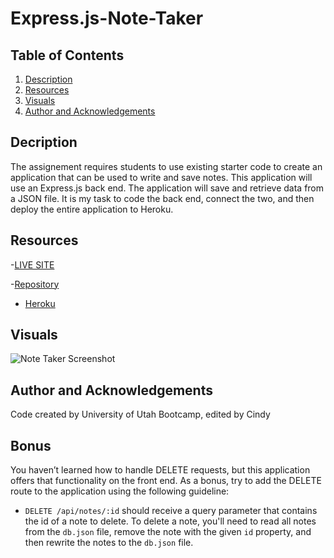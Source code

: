 # Express.js-Note-Taker

## Table of Contents

1. [Description](#description)
2. [Resources](#resources)
3. [Visuals](#visuals)
4. [Author and Acknowledgements](#author-and-acknowledgements)

## Decription

The assignement requires students to use existing starter code to create an application that can be used to write and save notes. This application will use an Express.js back end. The application will save and retrieve data from a JSON file. It is my task to code the back end, connect the two, and then deploy the entire application to Heroku.

## Resources

-[LIVE SITE]()

-[Repository](https://github.com/Cinderbeast/Express.js-Note-Taker)

- [Heroku](https://git.heroku.com/dry-dawn-71235.git)
<!--  https://git.heroku.com/cinderbeast-app.git -->

## Visuals

![Note Taker Screenshot]()

## Author and Acknowledgements

Code created by University of Utah Bootcamp, edited by Cindy

## Bonus

You haven’t learned how to handle DELETE requests, but this application offers that functionality on the front end. As a bonus, try to add the DELETE route to the application using the following guideline:

* `DELETE /api/notes/:id` should receive a query parameter that contains the id of a note to delete. To delete a note, you'll need to read all notes from the `db.json` file, remove the note with the given `id` property, and then rewrite the notes to the `db.json` file.
